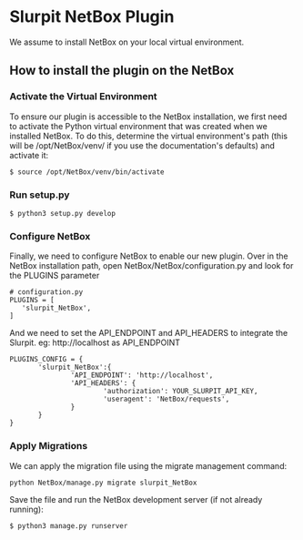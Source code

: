 # Slurpit NetBox Plugin

We assume to install NetBox on your local virtual environment.
## How to install the plugin on the NetBox

 ### Activate the Virtual Environment
 
 To ensure our plugin is accessible to the NetBox installation, we first need to activate the Python virtual environment that was created when we installed NetBox. To do this, determine the virtual environment's path (this will be /opt/NetBox/venv/ if you use the documentation's defaults) and activate it:

 ```
$ source /opt/NetBox/venv/bin/activate
 ```

 ### Run setup.py

 ```
$ python3 setup.py develop
 ```

 ### Configure NetBox
 
 Finally, we need to configure NetBox to enable our new plugin. Over in the NetBox installation path, open NetBox/NetBox/configuration.py and look for the PLUGINS parameter

 ```
# configuration.py
PLUGINS = [
    'slurpit_NetBox',
]
 ``` 

 And we need to set the API_ENDPOINT and API_HEADERS to integrate the Slurpit. eg: http://localhost as API_ENDPOINT

 ```
PLUGINS_CONFIG = {
        'slurpit_NetBox':{
                'API_ENDPOINT': 'http://localhost', 
                'API_HEADERS': {
                        'authorization': YOUR_SLURPIT_API_KEY,
                        'useragent': 'NetBox/requests',
                }
        }
}
 ```

 

 ### Apply Migrations

 We can apply the migration file using the migrate management command:

```
python NetBox/manage.py migrate slurpit_NetBox
```

 Save the file and run the NetBox development server (if not already running):

 ```
$ python3 manage.py runserver
 ```
